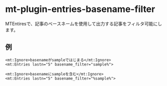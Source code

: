 # mt-plugin-entries-basename-filter

MTEntiresで、記事のベースネームを使用して出力する記事をフィルタ可能にします。

## 例

~~~
<mt:Ignore>basenameがsampleではじまる</mt:Ignore>
<mt:Entries lastn="5" basename_filter="sample%">
~~~

~~~
<mt:Ignore>basenameにsampleを含む</mt:Ignore>
<mt:Entries lastn="5" basename_filter="%sample%">
~~~
